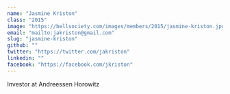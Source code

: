 ```yaml
---
name: "Jasmine Kriston"
class: "2015"
image: "https://bellsociety.com/images/members/2015/jasmine-kriston.jpg"
email: "mailto:jakriston@gmail.com"
slug: "jasmine-kriston"
github: ""
twitter: "https://twitter.com/jakriston"
linkedin: ""
facebook: "https://facebook.com/jkriston"
---
```

Investor at Andreessen Horowitz